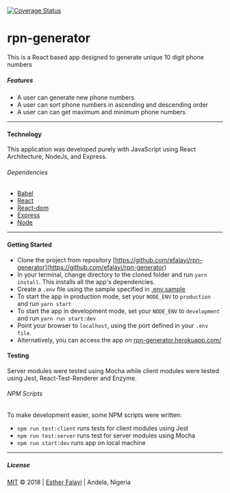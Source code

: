 [![Coverage Status](https://coveralls.io/repos/github/efalayi/rpn-generator/badge.svg?branch=develop)](https://coveralls.io/github/efalayi/rpn-generator?branch=develop)
# rpn-generator
This is a React based app designed to generate unique 10 digit phone numbers

##### Features
- A user can generate new phone numbers
- A user can sort phone numbers in ascending and descending order
- A user can can get maximum and minimum phone numbers

***
#### Technology
This application was developed purely with JavaScript using React Architecture,
NodeJs, and Express.

###### Dependencies
- [Babel](https://babeljs.io/)
- [React](https://facebook.github.io/react/)
- [React-dom](https://www.npmjs.com/package/react-dom)
- [Express](https://expressjs.com/)
- [Node](https://nodejs.org/en/)

***
#### Getting Started
- Clone the project from repository [https://github.com/efalayi/rpn-generator](https://github.com/efalayi/rpn-generator)
- In your terminal, change directory to the cloned folder and run `yarn install`. This installs all the app's dependencies.
- Create a `.env` file using the sample specified in [.env.sample](.env.sample)
- To start the app in production mode, set your `NODE_ENV` to `production` and run `yarn start`
- To start the app in development mode, set your `NODE_ENV` to `development` and run `yarn run start:dev`
- Point your browser to `localhost`, using the port defined in your `.env file`.
- Alternatively, you can access the app on [rpn-generator.herokuapp.com/](https://rpn-generator.herokuapp.com/)

#### Testing
Server modules were tested using Mocha while client modules were tested using Jest, React-Test-Renderer and Enzyme.

###### NPM Scripts
To make development easier, some NPM scripts were written:
- `npm run test:client` runs tests for client modules using Jest
- `npm run test:server` runs test for server modules using Mocha
- `npm run start:dev` runs app on local machine

***
##### License
[MIT](LICENSE.txt) © 2018 | [Esther Falayi](github.com/andela-efalayi/) | 
Andela, Nigeria
